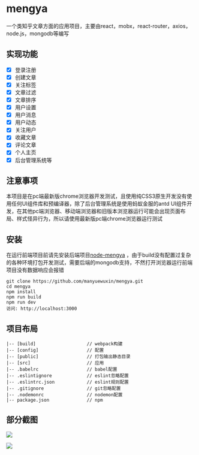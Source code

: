 # mengya
一个类知乎文章方面的应用项目，主要由react，mobx，react-router，axios，node.js，mongodb等编写

## 实现功能
- [x] 登录注册
- [x] 创建文章
- [x] 关注标签
- [x] 文章过滤
- [x] 文章排序
- [x] 用户设置
- [x] 用户消息
- [x] 用户动态
- [x] 关注用户
- [x] 收藏文章
- [x] 评论文章
- [x] 个人主页
- [x] 后台管理系统等

## 注意事项
本项目是在pc端最新版chrome浏览器开发测试，且使用纯CSS3原生开发没有使用任何UI组件库和预编译器，除了后台管理系统是使用蚂蚁金服的antd UI组件开发，在其他pc端浏览器、移动端浏览器和旧版本浏览器运行可能会出现页面布局、样式怪异行为，所以请使用最新版pc端chrome浏览器运行测试

## 安装
在运行前端项目前请先安装后端项目[node-mengya](https://github.com/manyuewuxin/node-mengya)
，由于build没有配置过复杂的各种环境打包开发测试，需要后端的mongodb支持，不然打开浏览器运行前端项目没有数据响应会报错

    git clone https://github.com/manyuewuxin/mengya.git
    cd mengya
    npm install
    npm run build
    npm run dev 
    访问: http://localhost:3000

## 项目布局

    |-- [build]                   // webpack构建
    |-- [config]                  // 配置
    |-- [public]                  // 打包输出静态目录
    |-- [src]                     // 应用            
    |-- .babelrc                  // babel配置
    |-- .eslintignore             // eslint忽略配置
    |-- .eslintrc.json            // eslint规则配置
    |-- .gitignore                // git忽略配置
    |-- .nodemonrc                // nodemon配置
    |-- package.json              // npm

## 部分截图

![](./screenshots/home.gif)

![](./screenshots/user.gif)
